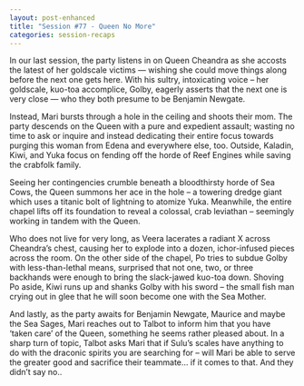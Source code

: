 ```yaml
---
layout: post-enhanced
title: "Session #77 - Queen No More"
categories: session-recaps
---
```


In our last session, the party listens in on Queen Cheandra as she accosts the latest of her goldscale victims — wishing she could move things along before the next one gets here. With his sultry, intoxicating voice – her goldscale, kuo-toa accomplice, Golby, eagerly asserts that the next one is very close — who they both presume to be Benjamin Newgate.

Instead, Mari bursts through a hole in the ceiling and shoots their mom. The party descends on the Queen with a pure and expedient assault; wasting no time to ask or inquire and instead dedicating their entire focus towards purging this woman from Edena and everywhere else, too. Outside, Kaladin, Kiwi, and Yuka focus on fending off the horde of Reef Engines while saving the crabfolk family.

Seeing her contingencies crumble beneath a bloodthirsty horde of Sea Cows, the Queen summons her ace in the hole – a towering dredge giant which uses a titanic bolt of lightning to atomize Yuka. Meanwhile, the entire chapel lifts off its foundation to reveal a colossal, crab leviathan – seemingly working in tandem with the Queen.

Who does not live for very long, as Veera lacerates a radiant X across Cheandra’s chest, causing her to explode into a dozen, ichor-infused pieces across the room. On the other side of the chapel, Po tries to subdue Golby with less-than-lethal means, surprised that not one, two, or three backhands were enough to bring the slack-jawed kuo-toa down. Shoving Po aside, Kiwi runs up and shanks Golby with his sword – the small fish man crying out in glee that he will soon become one with the Sea Mother.

And lastly, as the party awaits for Benjamin Newgate, Maurice and maybe the Sea Sages, Mari reaches out to Talbot to inform him that you have ‘taken care’ of the Queen, something he seems rather pleased about. In a sharp turn of topic, Talbot asks Mari that if Sulu’s scales have anything to do with the draconic spirits you are searching for – will Mari be able to serve the greater good and sacrifice their teammate… if it comes to that. And they didn’t say no..
